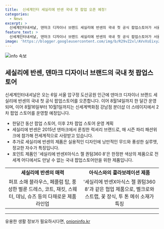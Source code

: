 ```yaml
---
title:  신세계인터 세실리에 반센 국내 첫 팝업 오픈 예정!
categories:
  - News
excerpt: >
  신세계인터내셔날, 덴마크 디자이너 브랜드 세실리에 반센의 국내 첫 공식 팝업스토어가 서울 압구정 도산공원 인근에 6일 오픈한다. 8월14일까지 한 달간 운영된 후, 신세계백화점 강남점 분더샵에서 10월1일까지 2차 팝업 스토어를 운영할 예정이다. 또한 신세계인터내셔날 자체 디지털 플랫폼 에스아이빌리지에서도 만나볼 수 있다. 세실리에 반센은 럭셔리 브랜드로, 여성들이 편안함을 느끼면서도 독립적인 여성상을 표현할 수 있도록 디자인되어 있다. 이번 팝업스토어에서는 아식스와의 세 번째 콜라보레이션 슈즈를 비롯한 다양한 제품들이 판매되며, 한정판 색상의 제품도 특별 출시된다.
feature_text: >
  신세계인터내셔날, 덴마크 디자이너 브랜드 세실리에 반센의 국내 첫 공식 팝업스토어가 서울 압구정 도산공원 인근에 6일 오픈한다. 8월14일까지 한 달간 운영된 후, 신세계백화점 강남점 분더샵에서 10월1일까지 2차 팝업 스토어를 운영할 예정이다. 또한 신세계인터내셔날 자체 디지털 플랫폼 에스아이빌리지에서도 만나볼 수 있다. 세실리에 반센은 럭셔리 브랜드로, 여성들이 편안함을 느끼면서도 독립적인 여성상을 표현할 수 있도록 디자인되어 있다. 이번 팝업스토어에서는 아식스와의 세 번째 콜라보레이션 슈즈를 비롯한 다양한 제품들이 판매되며, 한정판 색상의 제품도 특별 출시된다.
image: 'https://blogger.googleusercontent.com/img/b/R29vZ2xl/AVvXsEixyZcFfHzMRdzZMjFBmAUKJYCLCGyLL1o632UiGVXcaFdKo_bkvkuCioo0uUKlGfBVcT3P84aROyZIXSBEx3Aw5nCQ3pTgDom1WDC4m8eifvWiAmWEEVb4x6G_l8C0QH225ldMjyaFvpxGEBGNO37VmDTDMHGhJPq73UglMfDca1-0aw/s1600/blogspot.png'
---
```


<p><img src="https://blogger.googleusercontent.com/img/b/R29vZ2xl/AVvXsEixyZcFfHzMRdzZMjFBmAUKJYCLCGyLL1o632UiGVXcaFdKo_bkvkuCioo0uUKlGfBVcT3P84aROyZIXSBEx3Aw5nCQ3pTgDom1WDC4m8eifvWiAmWEEVb4x6G_l8C0QH225ldMjyaFvpxGEBGNO37VmDTDMHGhJPq73UglMfDca1-0aw/s1600/blogspot.png" alt="info 속보" /></p>

<h2 data-ke-size="size26">세실리에 반센, 덴마크 디자이너 브랜드의 국내 첫 팝업스토어</h2>

<p data-ke-size="size16">신세계인터내셔날은 오는 6일 서울 압구정 도산공원 인근에 덴마크 디자이너 브랜드 세실리에 반센의 국내 첫 공식 팝업스토어를 오픈합니다. 이어 8월14일까지 한 달간 운영되며, 이어 8월16일부터 10월1일까지는 신세계백화점 강남점 분더샵 더 스테이지에서 2차 팝업 스토어를 운영할 예정입니다.</p>

<ul>
  <li>한달간 동산 팝업 스토어, 이후 2차 팝업 스토어 운영 계획</li>
  <li>세실리에 반센은 2015년 덴마크에서 론칭한 럭셔리 브랜드로, 매 시즌 파리 패션위크에 참가해 전세계적으로 사랑받고 있습니다.</li>
  <li>추가로 세실리에 반센의 제품은 실용적인 디자인에 낭만적인 무드와 풍성한 실루엣, 정교한 자수가 특징입니다.</li>
  <li>포인트 제품인 '세실리에 반센X아식스 젤 퀀텀360 8'은 한정판 색상의 제품으로 전세계 어디에서도 만날 수 없는 국내 팝업스토어만을 위한 제품입니다.</li>
</ul>

<table>
  <tr>
    <td style="text-align: center; height: 17px;"><b>세실리에 반센의 매력</b></td>
    <td style="text-align: center; height: 17px;"><b>아식스와의 콜라보레이션 제품</b></td>
  </tr>
  <tr>
    <td style="text-align: center; height: 17px;">퍼프 소매 블라우스, 페플럼 탑, 풍성한 벌룬 드레스, 코트, 재킷, 스웨터, 데님, 슈즈 등의 다채로운 제품 라인업</td>
    <td style="text-align: center; height: 17px;">'세실리에 반센X아식스 젤 퀀텀360 8'과 같은 협업 제품으로, 벨크로와 스트랩, 꽃 장식, 투 톤 메쉬 소재가 특징</td>
  </tr>
</table>

<hr>
유용한 생활 정보가 필요하시다면, <a href="https://onioninfo.kr" rel="dofollow">onioninfo.kr</a>



